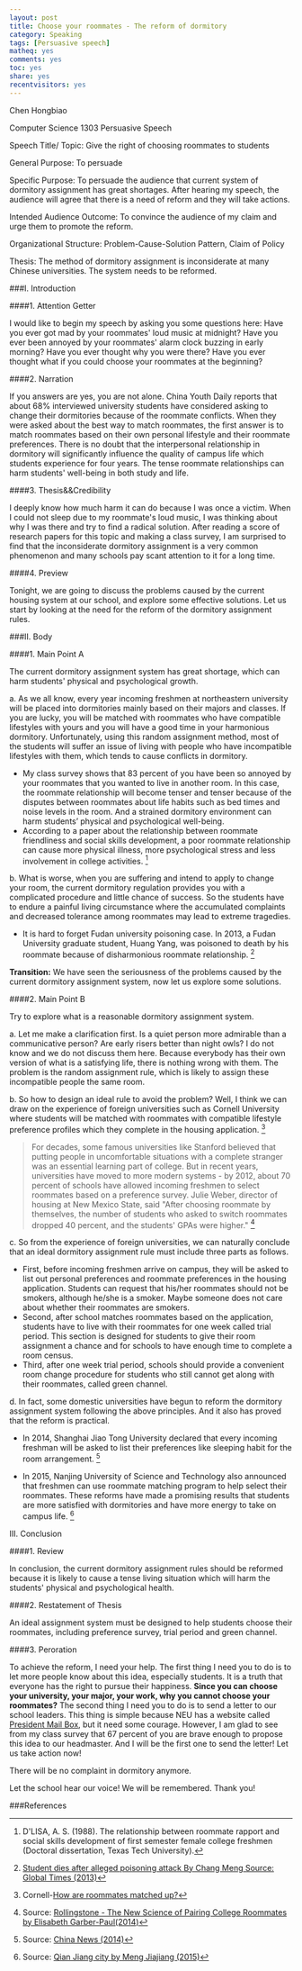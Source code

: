 ```yaml
---
layout: post 
title: Choose your roommates - The reform of dormitory
category: Speaking
tags: [Persuasive speech]
matheq: yes
comments: yes
toc: yes
share: yes
recentvisitors: yes
---
```

Chen Hongbiao

Computer Science 1303 Persuasive Speech

Speech Title/ Topic: Give the right of choosing roommates to students

General Purpose: To persuade

Specific Purpose: To persuade the audience that current system of dormitory assignment has great shortages. After hearing my speech, the audience will agree that there is a need of reform and they will take actions.

Intended Audience Outcome: To convince the audience of my claim and urge them to promote the reform.

Organizational Structure: Problem-Cause-Solution Pattern, Claim of Policy

Thesis: The method of dormitory assignment is inconsiderate at many Chinese universities. The system needs to be reformed. 

###I. Introduction

####1. Attention Getter

I would like to begin my speech by asking you some questions here: Have you ever got mad by your roommates' loud music at midnight? Have you ever been annoyed by your roommates' alarm clock buzzing in early morning? Have you ever thought why you were there? Have you ever thought what if you could choose your roommates at the beginning?

####2. Narration

If you answers are yes, you are not alone. China Youth Daily reports that about 68% interviewed university students have considered asking to change their dormitories because of the roommate conflicts. When they were asked about the best way to match roommates, the first answer is to match roommates based on their own personal lifestyle and their roommate preferences. There is no doubt that the interpersonal relationship in dormitory will significantly influence the quality of campus life which students experience for four years. The tense roommate relationships can harm students' well-being in both study and life.

####3. Thesis&&Credibility

I deeply know how much harm it can do because I was once a victim. When I could not sleep due to my roommate's loud music, I was thinking about why I was there and try to find a radical solution. After reading a score of research papers for this topic and making a class survey, I am surprised to find that the inconsiderate dormitory assignment is a very common phenomenon and many schools pay scant attention to it for a long time.

####4. Preview

Tonight, we are going to discuss the problems caused by the current housing system at our school, and explore some effective solutions. Let us start by looking at the need for the reform of the dormitory assignment rules.

###II. Body

####1.	Main Point A

The current dormitory assignment system has great shortage, which can harm students' physical and psychological growth.

a. As we all know, every year incoming freshmen at northeastern university will be placed into dormitories mainly based on their majors and classes. If you are lucky, you will be matched with roommates who have compatible lifestyles with yours and you will have a good time in your harmonious dormitory. Unfortunately, using this random assignment method, most of the students will suffer an issue of living with people who have incompatible lifestyles with them, which tends to cause conflicts in dormitory.

- My class survey shows that 83 percent of you have been so annoyed by your roommates that you wanted to live in another room. In this case, the roommate relationship will become tenser and tenser because of the disputes between roommates about life habits such as bed times and noise levels in the room. And a strained dormitory environment can harm students’ physical and psychological well-being.
- According to a paper about the relationship between roommate friendliness and social skills development, a poor roommate relationship can cause more physical illness, more psychological stress and less involvement in college activities. [^1]

b. What is worse, when you are suffering and intend to apply to change your room, the current dormitory regulation provides you with a complicated procedure and little chance of success. So the students have to endure a painful living circumstance where the accumulated complaints and decreased tolerance among roommates may lead to extreme tragedies.

- It is hard to forget Fudan university poisoning case. In 2013, a Fudan University graduate student, Huang Yang, was poisoned to death by his roommate because of disharmonious roommate relationship. [^2]

**Transition:** We have seen the seriousness of the problems caused by the current dormitory assignment system, now let us explore some solutions.

####2.	Main Point B

Try to explore what is a reasonable dormitory assignment system.

a. Let me make a clarification first. Is a quiet person more admirable than a communicative person? Are early risers better than night owls? I do not know and we do not discuss them here. Because everybody has their own version of what is a satisfying life, there is nothing wrong with them. The problem is the random assignment rule, which is likely to assign these incompatible people the same room.

b. So how to design an ideal rule to avoid the problem? Well, I think we can draw on the experience of foreign universities such as Cornell University where students will be matched with roommates with compatible lifestyle preference profiles which they complete in the housing application. [^3]
 
> For decades, some famous universities like Stanford believed that putting people in uncomfortable situations with a complete stranger was an essential learning part of college. But in recent years, universities have moved to more modern systems - by 2012, about 70 percent of schools have allowed incoming freshmen to select roommates based on a preference survey. Julie Weber, director of housing at New Mexico State, said "After choosing roommate by themselves, the number of students who asked to switch roommates dropped 40 percent, and the students' GPAs were higher." [^4]

c. So from the experience of foreign universities, we can naturally conclude that an ideal dormitory assignment rule must include three parts as follows.

- First, before incoming freshmen arrive on campus, they will be asked to list out personal preferences and roommate preferences in the housing application. Students can request that his/her roommates should not be smokers, although he/she is a smoker. Maybe someone does not care about whether their roommates are smokers.
- Second, after school matches roommates based on the application, students have to live with their roommates for one week called trial period. This section is designed for students to give their room assignment a chance and for schools to have enough time to complete a room census.
- Third, after one week trial period, schools should provide a convenient room change procedure for students who still cannot get along with their roommates, called green channel.

d. In fact, some domestic universities have begun to reform the dormitory assignment system following the above principles. And it also has proved that the reform is practical.

- In 2014, Shanghai Jiao Tong University declared that every incoming freshman will be asked to list their preferences like sleeping habit for the room arrangement. [^5]

- In 2015, Nanjing University of Science and Technology also announced that freshmen can use roommate matching program to help select their roommates. These reforms have made a promising results that students are more satisfied with dormitories and have more energy to take on campus life. [^6]

III.	Conclusion

####1. Review

In conclusion, the current dormitory assignment rules should be reformed because it is likely to cause a tense living situation which will harm the students' physical and psychological health. 

####2. Restatement of Thesis

An ideal assignment system must be designed to help students choose their roommates, including preference survey, trial period and green channel.

####3. Peroration

To achieve the reform, I need your help. 
The first thing I need you to do is to let more people know about this idea, especially students. 
It is a truth that everyone has the right to pursue their happiness. 
**Since you can choose your university, your major, your work, why you cannot choose your roommates?** 
The second thing I need you to do is to send a letter to our school leaders. 
This thing is simple because NEU has a website called [President Mail Box](http://president.neu.edu.cn/), but it need some courage. 
However, I am glad to see from my class survey that 67 percent of you are brave enough to propose this idea to our headmaster. 
And I will be the first one to send the letter! Let us take action now! 

There will be no complaint in dormitory anymore.

Let the school hear our voice! We will be remembered. Thank you!

###References

[^1]:D'LISA, A. S. (1988). The relationship between roommate rapport and social skills development of first semester female college freshmen (Doctoral dissertation, Texas Tech University).

[^2]:[Student dies after alleged poisoning attack By Chang Meng Source: Global Times (2013)](http://www.globaltimes.cn/content/775448.shtml)

[^3]:Cornell-[How are roommates matched up?](https://living.sas.cornell.edu/live/movingin/NewUndergrads/housing-assignment-faqs.cfm)
 
[^4]:Source: [Rollingstone - The New Science of Pairing College Roommates by Elisabeth Garber-Paul(2014)](http://www.rollingstone.com/culture/features/the-new-science-of-pairing-college-roommates-20140819)

[^5]:Source: [China News (2014)](http://www.chinanews.com/edu/2014/09-04/6562734.shtml)

[^6]:Source: [Qian Jiang city by Meng Jiajiang (2015)](http://n.cztv.com/lanmei/1064422.html)
